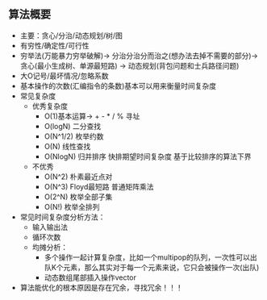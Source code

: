 ## 算法概要
+ 主要：贪心/分治/动态规划/树/图 
+ 有穷性/确定性/可行性
+ 穷举法(万能暴力穷举破解)-> 分治分治分而治之(想办法去掉不需要的部分)-> 贪心(最小生成树、单源最短路) -> 动态规划(背包问题和士兵路径问题)
+ 大O记号/最坏情况/忽略系数
+ 基本操作的次数(汇编指令的条数)基本可以用来衡量时间复杂度
+ 常见复杂度 
  + 优秀复杂度
    + O(1)基本运算-> + - * /  % 寻址
    + O(logN) 二分查找
    + O(N^1/2) 枚举约数
    + O(N) 线性查找
    + O(NlogN) 归并排序 快排期望时间复杂度 基于比较排序的算法下界
  + 不优秀
    + O(N^2) 朴素最近点对
    + O(N^3) Floyd最短路  普通矩阵乘法
    + O(2^N) 枚举全部子集
    + O(N!) 枚举全排列
+ 常见时间复杂度分析方法：
  + 输入输出法 
  + 循环次数
  + 均摊分析：
    + 多个操作一起计算复杂度，比如一个multipop的队列，一次性可以出队K个元素，那么其实对于每一个元素来说，它只会被操作一次(出队)
    + 动态数组尾部插入操作vector
+ 算法能优化的根本原因是存在冗余，寻找冗余！！！
